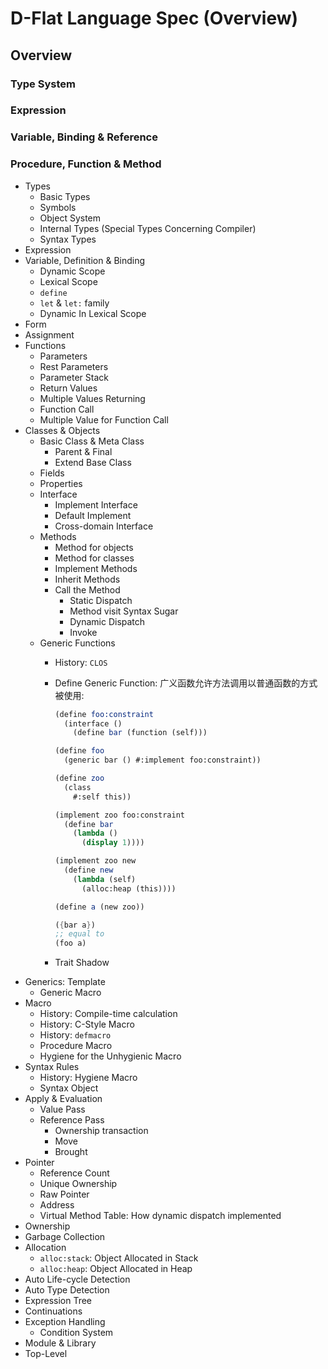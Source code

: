 # D-Flat Language Spec (Overview)

## Overview

### Type System

### Expression

### Variable, Binding & Reference

### Procedure, Function & Method

+ Types
  + Basic Types
  + Symbols
  + Object System
  + Internal Types (Special Types Concerning Compiler)
  + Syntax Types
+ Expression
+ Variable, Definition & Binding
  + Dynamic Scope
  + Lexical Scope
  + `define`
  + `let` & `let:` family
  + Dynamic In Lexical Scope
+ Form
+ Assignment
+ Functions
  + Parameters
  + Rest Parameters
  + Parameter Stack
  + Return Values
  + Multiple Values Returning
  + Function Call
  + Multiple Value for Function Call
+ Classes & Objects
  + Basic Class & Meta Class
    + Parent & Final
    + Extend Base Class
  + Fields
  + Properties
  + Interface
    + Implement Interface
    + Default Implement
    + Cross-domain Interface
  + Methods
    + Method for objects
    + Method for classes
    + Implement Methods
    + Inherit Methods
    + Call the Method
      + Static Dispatch
      + Method visit Syntax Sugar
      + Dynamic Dispatch
      + Invoke
  + Generic Functions
    + History: `CLOS`
    + Define Generic Function:
      广义函数允许方法调用以普通函数的方式被使用:

      ``` scheme
      (define foo:constraint
        (interface ()
          (define bar (function (self)))

      (define foo
        (generic bar () #:implement foo:constraint))

      (define zoo
        (class
          #:self this))

      (implement zoo foo:constraint
        (define bar
          (lambda ()
            (display 1))))

      (implement zoo new
        (define new
          (lambda (self)
            (alloc:heap (this))))

      (define a (new zoo))

      ({bar a})
      ;; equal to
      (foo a)
      ```

    + Trait Shadow
+ Generics: Template
  + Generic Macro
+ Macro
  + History: Compile-time calculation
  + History: C-Style Macro
  + History: `defmacro`
  + Procedure Macro
  + Hygiene for the Unhygienic Macro
+ Syntax Rules
  + History: Hygiene Macro
  + Syntax Object
+ Apply & Evaluation
  + Value Pass
  + Reference Pass
    + Ownership transaction
    + Move
    + Brought
+ Pointer
  + Reference Count
  + Unique Ownership
  + Raw Pointer
  + Address
  + Virtual Method Table: How dynamic dispatch implemented
+ Ownership
+ Garbage Collection
+ Allocation
  + `alloc:stack`: Object Allocated in Stack
  + `alloc:heap`: Object Allocated in Heap
+ Auto Life-cycle Detection
+ Auto Type Detection
+ Expression Tree
+ Continuations
+ Exception Handling
  + Condition System
+ Module & Library
+ Top-Level
